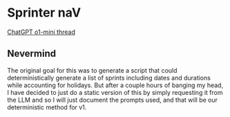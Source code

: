 # Sprinter naV

[ChatGPT o1-mini thread](https://chatgpt.com/share/6735879d-8e5c-8003-bdc3-3a07250d26a8)

## Nevermind

The original goal for this was to generate a script that could deterministically generate a list of sprints including dates and durations while accounting for holidays. But after a couple hours of banging my head, I have decided to just do a static version of this by simply requesting it from the LLM and so I will just document the prompts used, and that will be our deterministic method for v1.
